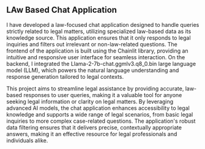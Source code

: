 ## LAw Based Chat Application
I have developed a law-focused chat application designed to handle queries strictly related to legal matters, utilizing specialized law-based data as its knowledge source. This application ensures that it only responds to legal inquiries and filters out irrelevant or non-law-related questions. The frontend of the application is built using the Chainlit library, providing an intuitive and responsive user interface for seamless interaction. On the backend, I integrated the Llama-2-7b-chat.ggmlv3.q8_0.bin large language model (LLM), which powers the natural language understanding and response generation tailored to legal contexts. 

This project aims to streamline legal assistance by providing accurate, law-based responses to user queries, making it a valuable tool for anyone seeking legal information or clarity on legal matters. By leveraging advanced AI models, the chat application enhances accessibility to legal knowledge and supports a wide range of legal scenarios, from basic legal inquiries to more complex case-related questions. The application's robust data filtering ensures that it delivers precise, contextually appropriate answers, making it an effective resource for legal professionals and individuals alike.
